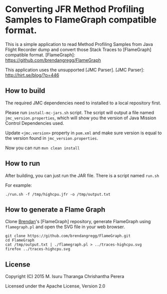 Converting JFR Method Profiling Samples to FlameGraph compatible format.
========================================================================

This is a simple application to read Method Profiling Samples from Java Flight Recorder dump and convert those Stack Traces to [FlameGraph] compatible format.
[FlameGraph]: https://github.com/brendangregg/FlameGraph

This application uses the unsupported [JMC Parser].
[JMC Parser]: http://hirt.se/blog/?p=446

## How to build

The required JMC dependencies need to installed to a local repository first.

Please run `install-mc-jars.sh` script. The script will output a file named `jmc_version.properties`, which will show you the version of Java Mission Control Dependencies used.

Update `<jmc.version>` property in `pom.xml` and make sure version is equal to the version found in `jmc_version.properties`.

Now you can run `mvn clean install`

## How to run

After building, you can just run the JAR file. There is a script named `run.sh`

For example:

```
./run.sh -f /tmp/highcpu.jfr -o /tmp/output.txt
```

## How to generate a Flame Graph

Clone [Brendan]'s [FlameGraph] repository, generate FlameGraph using `flamegraph.pl` and open the SVG file in your web browser.

```
git clone https://github.com/brendangregg/FlameGraph.git
cd FlameGraph
cat /tmp/output.txt | ./flamegraph.pl > ../traces-highcpu.svg
firefox ../traces-highcpu.svg
```

[Brendan]: http://www.brendangregg.com/bio.html

## License

Copyright (C) 2015 M. Isuru Tharanga Chrishantha Perera

Licensed under the Apache License, Version 2.0
